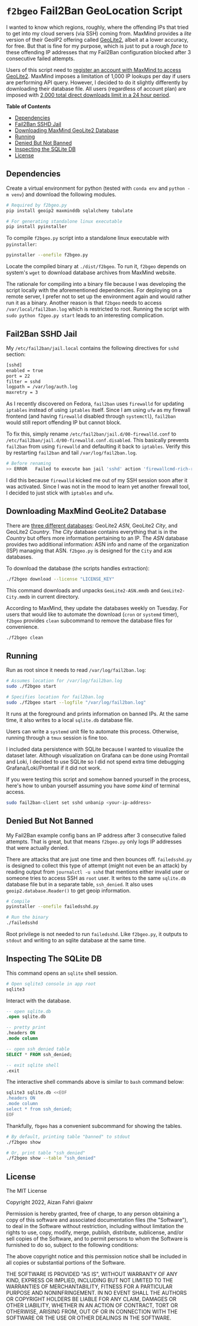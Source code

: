 # `f2bgeo` Fail2Ban GeoLocation Script 

I wanted to know which regions, roughly, where the offending IPs that tried to get into my cloud servers (via SSH) coming from.
MaxMind provides a *lite* version of their GeoIP2 offering called [GeoLite2](https://dev.maxmind.com/geoip?lang=en), albeit at a lower accuracy, for free.
But that is fine for my purpose, which is just to put a rough *face* to these offending IP addresses that my Fail2Ban configuration blocked after 3 consecutive failed attempts.

Users of this script need to [register an account with MaxMind to access GeoLite2](https://www.maxmind.com/en/geolite2/signup).
MaxMind imposes a limitation of 1,000 IP lookups per day if users are performing API query.
However, I decided to do it slightly differently by downloading their database file.
All users (regardless of account plan) are imposed with [2,000 total direct downloads limit in a 24 hour period](https://support.maxmind.com/hc/en-us/articles/4408216129947).

**Table of Contents**

- [Dependencies](#dependencies)
- [Fail2Ban SSHD Jail](#fail2ban-sshd-jail)
- [Downloading MaxMind GeoLite2 Database](#downloading-maxmind-geolite2-database)
- [Running](#running)
- [Denied But Not Banned](#denied-but-not-banned)
- [Inspecting the SQLite DB](#inspecting-the-sqlite-db)
- [License](#license)

## Dependencies

Create a virtual environment for python (tested with `conda env` and `python -m venv`) and download the following modules.

```bash
# Required by f2bgeo.py
pip install geoip2 maxminddb sqlalchemy tabulate

# For generating standalone linux executable
pip install pyinstaller
```

To compile `f2bgeo.py` script into a standalone linux executable with `pyinstaller`:

```bash
pyinstaller --onefile f2bgeo.py
```

Locate the compiled binary at `./dist/f2bgeo`.
To run it, `f2bgeo` depends on system's `wget` to download database archives from MaxMind website.

The rationale for compiling into a binary file because I was developing the script locally with the aforementioned dependencies.
For deploying on a remote server, I prefer not to set up the environment again and would rather run it as a binary.
Another reason is that `f2bgeo` needs to access `/var/local/fail2ban.log` which is restricted to root.
Running the script with `sudo python f2geo.py start` leads to an interesting complication.

## Fail2Ban SSHD Jail

My `/etc/fail2ban/jail.local` contains the following directives for `sshd` section:

```bash
[sshd]
enabled = true
port = 22
filter = sshd
logpath = /var/log/auth.log
maxretry = 3
```

As I recently discovered on Fedora, `fail2ban` uses `firewalld` for updating `iptables` instead of using `iptables` itself.
Since I am using `ufw` as my firewall frontend (and having `firewalld` disabled through `systemctl`), `fail2ban` would still report offending IP but cannot block.

To fix this, simply rename `/etc/fail2ban/jail.d/00-firewalld.conf` to `/etc/fail2ban/jail.d/00-firewalld.conf.disabled`.
This basically prevents `fail2ban` from using `firewalld` and defaulting it back to `iptables`.
Verify this by restarting `fail2ban` and tail `/var/log/fail2ban.log`.

```bash
# Before renaming
>> ERROR   Failed to execute ban jail 'sshd' action 'firewallcmd-rich-rules'
```

I did this because `firewalld` kicked me out of my SSH session soon after it was activated.
Since I was not in the mood to learn yet another firewall tool, I decided to just stick with `iptables` and `ufw`.

## Downloading MaxMind GeoLite2 Database

There are [three different databases](https://dev.maxmind.com/static/pdf/GeoLite2-IP-MetaData-Databases-Comparison-Chart.pdf): GeoLite2 *ASN*, GeoLite2 *City*, and GeoLite2 *Country*.
The *City* database contains everything that is in the *Country* but offers more information pertaining to an IP.
The *ASN* database provides two additional information: ASN info and name of the organization (ISP) managing that ASN.
`f2bgeo.py` is designed for the `City` and `ASN` databases. 

To download the database (the scripts handles extraction):

```bash
./f2bgeo download --license "LICENSE_KEY"
```

This command downloads and unpacks `GeoLite2-ASN.mmdb` and `GeoLite2-City.mmdb` in current directory.

According to MaxMind, they update the databases weekly on Tuesday. For users that would like to automate the download (`cron` or `systemd` timer), `f2bgeo` provides `clean` subcommand to remove the database files for convenience.

```bash
./f2bgeo clean
```

## Running

Run as root since it needs to read `/var/log/fail2ban.log`:

```bash
# Assumes location for /var/log/fail2ban.log
sudo ./f2bgeo start

# Specifies location for fail2ban.log
sudo ./f2bgeo start --logfile "/var/log/fail2ban.log"
```

It runs at the foreground and prints information on banned IPs.
At the same time, it also writes to a local `sqlite.db` database file.

Users can write a `systemd` unit file to automate this process.
Otherwise, running through a `tmux` session is fine too.

I included data persistence with SQLite because I wanted to visualize the dataset later.
Although visualization on Grafana can be done using Promtail and Loki, I decided to use SQLite so I did not spend extra time debugging Grafana/Loki/Promtail if it did not work.

If you were testing this script and somehow banned yourself in the process, here's how to unban yourself assuming you have *some kind* of terminal access.

```bash
sudo fail2ban-client set sshd unbanip <your-ip-address>
```

## Denied But Not Banned

My Fail2Ban example config bans an IP address after 3 consecutive failed attempts.
That is great, but that means `f2bgeo.py` only logs IP addresses that were actually denied.

There are attacks that are just one time and then bounces off.
`failedsshd.py` is designed to collect this type of attempt (might not even be an attack) by reading output from `journalctl -u sshd` that mentions either invalid user or someone tries to access SSH as `root` user.
It writes to the same `sqlite.db` database file but in a separate table, `ssh_denied`.
It also uses `geoip2.database.Reader()` to get geoip information.

```bash
# Compile
pyinstaller --onefile failedsshd.py

# Run the binary
./failedsshd
```

Root privilege is not needed to run `failedsshd`.
Like `f2bgeo.py`, it outputs to `stdout` and writing to an sqlite database at the same time.

## Inspecting The SQLite DB

This command opens an `sqlite` shell session.

```bash
# Open sqlite3 console in app root
sqlite3
```

Interact with the database.

```sql
-- open sqlite.db
.open sqlite.db

-- pretty print
.headers ON
.mode column

-- open ssh_denied table
SELECT * FROM ssh_denied;

-- exit sqlite shell
.exit
```

The interactive shell commands above is similar to `bash` command below:

```bash
sqlite3 sqlite.db <<EOF
.headers ON
.mode column
select * from ssh_denied;
EOF
```

Thankfully, `fbgeo` has a convenient subcommand for showing the tables.

```bash
# By default, printing table "banned" to stdout
./f2bgeo show

# Or, print table "ssh_denied"
./f2bgeo show --table "ssh_denied"
```

## License

The MIT License

Copyright 2022, Aizan Fahri @aixnr

Permission is hereby granted, free of charge, to any person obtaining a copy of this software and associated documentation files (the "Software"), to deal in the Software without restriction, including without limitation the rights to use, copy, modify, merge, publish, distribute, sublicense, and/or sell copies of the Software, and to permit persons to whom the Software is furnished to do so, subject to the following conditions:

The above copyright notice and this permission notice shall be included in all copies or substantial portions of the Software.

THE SOFTWARE IS PROVIDED "AS IS", WITHOUT WARRANTY OF ANY KIND, EXPRESS OR IMPLIED, INCLUDING BUT NOT LIMITED TO THE WARRANTIES OF MERCHANTABILITY, FITNESS FOR A PARTICULAR PURPOSE AND NONINFRINGEMENT. IN NO EVENT SHALL THE AUTHORS OR COPYRIGHT HOLDERS BE LIABLE FOR ANY CLAIM, DAMAGES OR OTHER LIABILITY, WHETHER IN AN ACTION OF CONTRACT, TORT OR OTHERWISE, ARISING FROM, OUT OF OR IN CONNECTION WITH THE SOFTWARE OR THE USE OR OTHER DEALINGS IN THE SOFTWARE.
